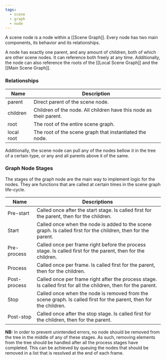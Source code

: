 ```yaml
---
tags:
  - scene
  - graph
  - node
---
```

A scene node is a node within a [[Scene Graph]]. Every node has two main components, its behavior and its relationships.

A node has exactly one parent, and any amount of children, both of which are other scene nodes. It can reference both freely at any time. Additionally, the node can also reference the roots of the [[Local Scene Graph]] and the [[Main Scene Graph]]. 

### Relationships

| Name       | Description                                                        |
| ---------- | ------------------------------------------------------------------ |
| parent     | Direct parent of the scene node.                                   |
| children   | Children of the node. All children have this node as their parent. |
| root       | The root of the entire scene graph.                                |
| local root | The root of the scene graph that instantiated the node.            |

Additionally, the scene node can pull any of the nodes bellow it in the tree of a certain type, or any and all parents above it of the same.

### Graph Node Stages

The stages of the graph node are the main way to implement logic for the nodes. They are functions that are called at certain times in the scene graph life-cycle. 

| Name         | Descriptions                                                                                                      |
| ------------ | ----------------------------------------------------------------------------------------------------------------- |
| Pre-start    | Called once after the start stage. Is called first for the parent, then for the children.                         |
| Start        | Called once when the node is added to the scene graph. Is called first for the children, then for the parent.     |
| Pre-process  | Called once per frame right before the process stage. Is called first for the parent, then for the children.      |
| Process      | Called once per frame. Is called first for the parent, then for the children.                                     |
| Post-process | Called once per frame right after the process stage. Is called first for all the children, then for the parent.   |
| Stop         | Called once when the node is removed from the scene graph. Is called first for the parent, then for the children. |
| Post-stop    | Called once after the stop stage. Is called first for the children, then for the parent.                          |

**NB:** In order to prevent unintended errors, no node should be removed from the tree in the middle of any of these stages. As such, removing elements from the tree should be handled after all the process stages have completed. This can be achieved by queuing the nodes that should be removed in a list that is resolved at the end of each frame.
